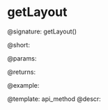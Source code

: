 getLayout
=============


@signature:
	getLayout()

@short:
	

@params:


@returns:
	

@example:


@template:	api_method
@descr:


